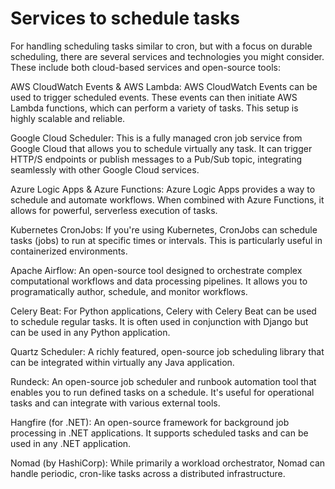 
# Services to schedule tasks

For handling scheduling tasks similar to cron, but with a focus on durable scheduling, there are several services and technologies you might consider. These include both cloud-based services and open-source tools:

AWS CloudWatch Events & AWS Lambda: AWS CloudWatch Events can be used to trigger scheduled events. These events can then initiate AWS Lambda functions, which can perform a variety of tasks. This setup is highly scalable and reliable.

Google Cloud Scheduler: This is a fully managed cron job service from Google Cloud that allows you to schedule virtually any task. It can trigger HTTP/S endpoints or publish messages to a Pub/Sub topic, integrating seamlessly with other Google Cloud services.

Azure Logic Apps & Azure Functions: Azure Logic Apps provides a way to schedule and automate workflows. When combined with Azure Functions, it allows for powerful, serverless execution of tasks.

Kubernetes CronJobs: If you're using Kubernetes, CronJobs can schedule tasks (jobs) to run at specific times or intervals. This is particularly useful in containerized environments.

Apache Airflow: An open-source tool designed to orchestrate complex computational workflows and data processing pipelines. It allows you to programatically author, schedule, and monitor workflows.

Celery Beat: For Python applications, Celery with Celery Beat can be used to schedule regular tasks. It is often used in conjunction with Django but can be used in any Python application.

Quartz Scheduler: A richly featured, open-source job scheduling library that can be integrated within virtually any Java application.

Rundeck: An open-source job scheduler and runbook automation tool that enables you to run defined tasks on a schedule. It's useful for operational tasks and can integrate with various external tools.

Hangfire (for .NET): An open-source framework for background job processing in .NET applications. It supports scheduled tasks and can be used in any .NET application.

Nomad (by HashiCorp): While primarily a workload orchestrator, Nomad can handle periodic, cron-like tasks across a distributed infrastructure.